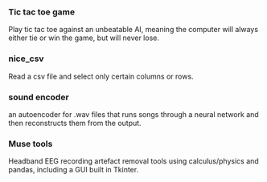 
### Tic tac toe game
Play tic tac toe against an unbeatable AI, meaning the computer will always either tie or win the game, but will never lose.

### nice_csv
Read a csv file and select only certain columns or rows.

### sound encoder
an autoencoder for .wav files that runs songs through a neural network and then reconstructs them from the output.


### Muse tools
Headband EEG recording artefact removal tools using calculus/physics and pandas, including a GUI built in Tkinter.
